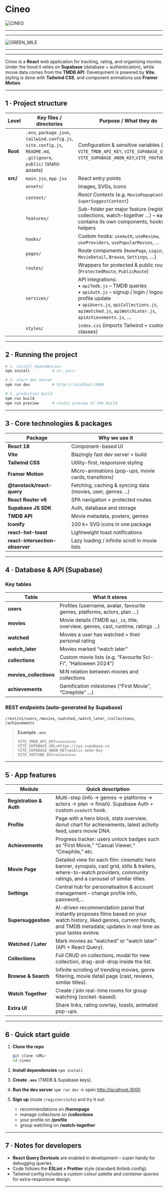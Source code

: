 # Cineo
![CINEO](https://github.com/user-attachments/assets/35a0be55-76c6-4935-b9ad-f742c3b147e0)

---
---
![GREEN_MILE](https://github.com/user-attachments/assets/072e97ab-d560-45f6-aa0f-984991ab5d1c)

---
---
Cineo is a **React** web application for tracking, rating, and organising movies. Under the hood it relies on **Supabase** (database + authentication), while movie data comes from the **TMDB API**. Development is powered by **Vite**, styling is done with **Tailwind CSS**, and component animations use **Framer Motion**.


---

## 1 · Project structure

| Level    | Key files / directories                                                                                                 | Purpose / What they do                                                                                                                                                                                                |
| -------- | ----------------------------------------------------------------------------------------------------------------------- | --------------------------------------------------------------------------------------------------------------------------------------------------------------------------------------------------------------------- |
| **Root** | `.env`, `package.json`, `tailwind.config.js`, `vite.config.js`, `README.md`, `.gitignore`,<br>`public/` (static assets) | Configuration & sensitive variables (e.g. `VITE_TMDB_API_KEY`, `VITE_SUPABASE_URL`, `VITE_SUPABASE_ANON_KEY`,`VITE_YOUTUBE_KEY`)                                                                                                         |
| **src/** | `main.jsx`, `App.jsx`                                                                                                   | React entry points                                                                                                                                                                                                    |
|          | `assets/`                                                                                                               | Images, SVGs, icons                                                                                                                                                                                                   |
|          | `context/`                                                                                                              | *React Contexts* (e.g. `MoviePopupContext`, `SuperSuggestContext`)                                                                                                                                                    |
|          | `features/`                                                                                                             | Sub-folder per major feature (registration, collections, watch-together …) – each contains its own components, hooks, helpers                                                                                         |
|          | `hooks/`                                                                                                                | Custom hooks: `useAuth`, `useReview`, `useProviders`, `usePopularMovies`, …                                                                                                                                           |
|          | `pages/`                                                                                                                | Route components (`HomePage`, `Login`, `MovieDetail`, `Browse`, `Settings`, …)                                                                                                                                        |
|          | `routes/`                                                                                                               | Wrappers for protected & public routes (`ProtectedRoute`, `PublicRoute`)                                                                                                                                              |
|          | `services/`                                                                                                             | API integrations:<br>• `apiTmdb.js` – TMDB queries<br>• `apiAuth.js` – signup / login / logout / profile update<br>• `apiUsers.js`, `apiCollections.js`, `apiWatched.js`, `apiWatchLater.js`, `apiAchievements.js`, … |
|          | `styles/`                                                                                                               | `index.css` (imports Tailwind + custom classes)                                                                                                                                                                       |

---

## 2 · Running the project

```bash
# 1. install dependencies
npm install          # or: yarn

# 2. start dev server
npm run dev          # http://localhost:3000

# 3. production build
npm run build
npm run preview      # static preview of the build
```

---

## 3 · Core technologies & packages

| Package                         | Why we use it                                             |
| ------------------------------- | --------------------------------------------------------- |
| **React 18**                    | Component-based UI                                        |
| **Vite**                        | Blazingly fast dev server + build                         |
| **Tailwind CSS**                | Utility-first, responsive styling                         |
| **Framer Motion**               | Micro-animations (pop-ups, movie cards, transitions)      |
| **@tanstack/react-query**       | Fetching, caching & syncing data (movies, user, genres …) |
| **React Router v6**             | SPA navigation + protected routes                         |
| **Supabase JS SDK**             | Auth, database and storage                                |
| **TMDB API**                    | Movie metadata, posters, genres                           |
| **Iconify**                     | 100 k+ SVG icons in one package                           |
| **react-hot-toast**             | Lightweight toast notifications                           |
| **react-intersection-observer** | Lazy loading / infinite scroll in movie lists             |

---

## 4 · Database & API (Supabase)

### Key tables

| Table                   | What it stores                                                                   |
| ----------------------- | -------------------------------------------------------------------------------- |
| **users**               | Profiles (username, avatar, favourite genres, platforms, actors, plan …)         |
| **movies**              | Movie details (TMDB `api_id`, title, overview, genres, cast, runtime, ratings …) |
| **watched**             | Movies a user has watched + their personal rating                                |
| **watch\_later**        | Movies marked “watch later”                                                      |
| **collections**         | Custom movie lists (e.g. “Favourite Sci-Fi”, “Halloween 2024”)                   |
| **movies\_collections** | M\:N relation between movies and collections                                     |
| **achievements**        | Gamification milestones (“First Movie”, “Cinephile” …)                           |

### REST endpoints (auto-generated by Supabase)

`/rest/v1/users`, `/movies`, `/watched`, `/watch_later`, `/collections`, `/achievements`

> **Example `.env`**
>
> ```env
> VITE_TMDB_API_KEY=xxxxxxxx
> VITE_SUPABASE_URL=https://xyz.supabase.co
> VITE_SUPABASE_ANON_KEY=public-anon-key
> VITE_YOUTUBE_KEY=xxxxxxxxx
> ```

---

## 5 · App features

| Module                  | Quick description                                                                                          |
| ----------------------- | ---------------------------------------------------------------------------------------------------------- |
| **Registration & Auth** | Multi-step (info → genres → platforms → actors → plan → finish). Supabase Auth + custom `useAuth` hook.    |
| **Profile**             | Page with a hero block, stats overview, donut chart for achievements, latest activity feed, users movie DNA.|
| **Achievements**        | Progress tracker: users unlock badges such as “First Movie,” “Casual Viewer,” “Cinephile,” etc.                 |
| **Movie Page**          | Detailed view for each film: cinematic hero banner, synopsis, cast grid, stills & trailers, where-to-watch providers, community ratings, and a carousel of similar titles.|
| **Settings**            | Central hub for personalisation & account management – change profile info, password,...                    |
| **Supersuggestion**     | AI-driven recommendation panel that instantly proposes films based on your watch history, liked genres, current trends, and TMDB metadata; updates in real time as your tastes evolve.|
| **Watched / Later**     | Mark movies as “watched” or “watch later” (API + React Query).                                             |
| **Collections**         | Full CRUD on collections, modal for new collection, drag-and-drop inside the list.                         |
| **Browse & Search**     | Infinite scrolling of trending movies, genre filtering, movie detail page (cast, reviews, similar titles). |
| **Watch Together**      | Create / join real-time rooms for group watching (socket-based).                                           |
| **Extra UI**            | Share links, rating overlay, toasts, animated pop-ups.                                                     |

---

## 6 · Quick start guide

1. **Clone the repo**

   ```bash
   git clone <URL>
   cd cineo
   ```

2. **Install dependencies**
   `npm install`

3. **Create `.env`** (TMDB & Supabase keys).

4. **Run the dev server**
   `npm run dev` → open [http://localhost:3000](http://localhost:3000)

5. **Sign up** (route `/register/info`) and try it out:

   * recommendations on **/homepage**
   * manage collections on **/collections**
   * your profile on **/profile**
   * group watching on **/watch-together**

---

## 7 · Notes for developers

* **React Query Devtools** are enabled in development – super handy for debugging queries.
* Code follows the **ESLint + Prettier** style (standard Airbnb config).
* Tailwind config includes a custom colour palette and *container queries* for extra-responsive design.

---

